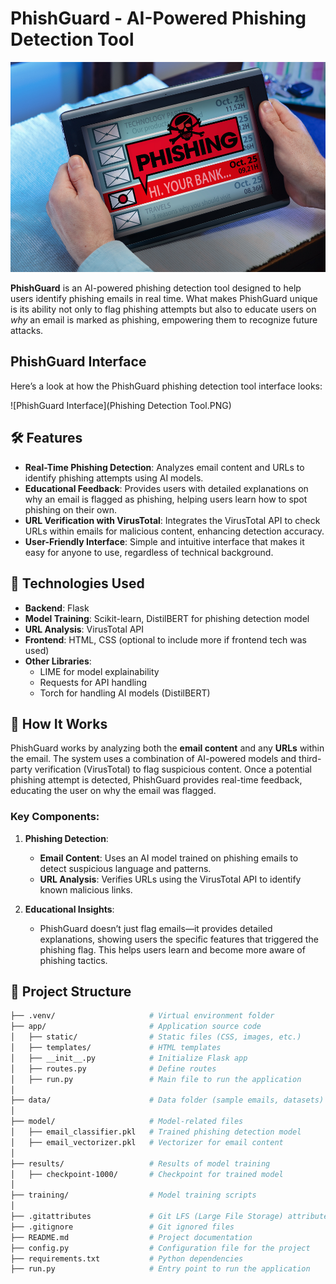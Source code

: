 # PhishGuard - AI-Powered Phishing Detection Tool

![PhishGuard Logo](Phishing.jpg)

**PhishGuard** is an AI-powered phishing detection tool designed to help users identify phishing emails in real time. What makes PhishGuard unique is its ability not only to flag phishing attempts but also to educate users on *why* an email is marked as phishing, empowering them to recognize future attacks.

## PhishGuard Interface

Here’s a look at how the PhishGuard phishing detection tool interface looks:

![PhishGuard Interface](Phishing Detection Tool.PNG)

## 🛠 Features

- **Real-Time Phishing Detection**: Analyzes email content and URLs to identify phishing attempts using AI models.
- **Educational Feedback**: Provides users with detailed explanations on why an email is flagged as phishing, helping users learn how to spot phishing on their own.
- **URL Verification with VirusTotal**: Integrates the VirusTotal API to check URLs within emails for malicious content, enhancing detection accuracy.
- **User-Friendly Interface**: Simple and intuitive interface that makes it easy for anyone to use, regardless of technical background.

## 🚀 Technologies Used

- **Backend**: Flask
- **Model Training**: Scikit-learn, DistilBERT for phishing detection model
- **URL Analysis**: VirusTotal API
- **Frontend**: HTML, CSS (optional to include more if frontend tech was used)
- **Other Libraries**: 
  - LIME for model explainability
  - Requests for API handling
  - Torch for handling AI models (DistilBERT)

## 🎯 How It Works

PhishGuard works by analyzing both the **email content** and any **URLs** within the email. The system uses a combination of AI-powered models and third-party verification (VirusTotal) to flag suspicious content. Once a potential phishing attempt is detected, PhishGuard provides real-time feedback, educating the user on why the email was flagged.

### Key Components:
1. **Phishing Detection**: 
   - **Email Content**: Uses an AI model trained on phishing emails to detect suspicious language and patterns.
   - **URL Analysis**: Verifies URLs using the VirusTotal API to identify known malicious links.
   
2. **Educational Insights**:
   - PhishGuard doesn’t just flag emails—it provides detailed explanations, showing users the specific features that triggered the phishing flag. This helps users learn and become more aware of phishing tactics.

## 📝 Project Structure

```bash
├── .venv/                     # Virtual environment folder
├── app/                       # Application source code
│   ├── static/                # Static files (CSS, images, etc.)
│   ├── templates/             # HTML templates
│   ├── __init__.py            # Initialize Flask app
│   ├── routes.py              # Define routes
│   ├── run.py                 # Main file to run the application
│
├── data/                      # Data folder (sample emails, datasets)
│
├── model/                     # Model-related files
│   ├── email_classifier.pkl   # Trained phishing detection model
│   ├── email_vectorizer.pkl   # Vectorizer for email content
│
├── results/                   # Results of model training
│   ├── checkpoint-1000/       # Checkpoint for trained model
│
├── training/                  # Model training scripts
│
├── .gitattributes             # Git LFS (Large File Storage) attributes
├── .gitignore                 # Git ignored files
├── README.md                  # Project documentation
├── config.py                  # Configuration file for the project
├── requirements.txt           # Python dependencies
├── run.py                     # Entry point to run the application
